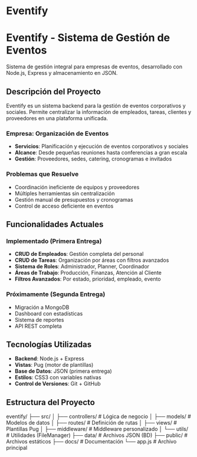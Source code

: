 # Eventify
#  Eventify - Sistema de Gestión de Eventos

Sistema de gestión integral para empresas de eventos, desarrollado con Node.js, Express y almacenamiento en JSON.

##  Descripción del Proyecto

Eventify es un sistema backend para la gestión de eventos corporativos y sociales. Permite centralizar la información de empleados, tareas, clientes y proveedores en una plataforma unificada.

### Empresa: Organización de Eventos
- **Servicios**: Planificación y ejecución de eventos corporativos y sociales
- **Alcance**: Desde pequeñas reuniones hasta conferencias a gran escala
- **Gestión**: Proveedores, sedes, catering, cronogramas e invitados

### Problemas que Resuelve
- Coordinación ineficiente de equipos y proveedores
- Múltiples herramientas sin centralización
- Gestión manual de presupuestos y cronogramas
- Control de acceso deficiente en eventos

##  Funcionalidades Actuales

### Implementado (Primera Entrega)
- **CRUD de Empleados**: Gestión completa del personal
- **CRUD de Tareas**: Organización por áreas con filtros avanzados
- **Sistema de Roles**: Administrador, Planner, Coordinador
- **Áreas de Trabajo**: Producción, Finanzas, Atención al Cliente
- **Filtros Avanzados**: Por estado, prioridad, empleado, evento

### Próximamente (Segunda Entrega)
- Migración a MongoDB
- Dashboard con estadísticas
- Sistema de reportes
- API REST completa

## Tecnologías Utilizadas

- **Backend**: Node.js + Express
- **Vistas**: Pug (motor de plantillas)
- **Base de Datos**: JSON (primera entrega)
- **Estilos**: CSS3 con variables nativas
- **Control de Versiones**: Git + GitHub

## Estructura del Proyecto
eventify/
├── src/
│   ├── controllers/    # Lógica de negocio
│   ├── models/         # Modelos de datos
│   ├── routes/         # Definición de rutas
│   ├── views/          # Plantillas Pug
│   ├── middleware/     # Middleware personalizado
│   └── utils/          # Utilidades (FileManager)
├── data/               # Archivos JSON (BD)
├── public/             # Archivos estáticos
├── docs/               # Documentación
└── app.js              # Archivo principal